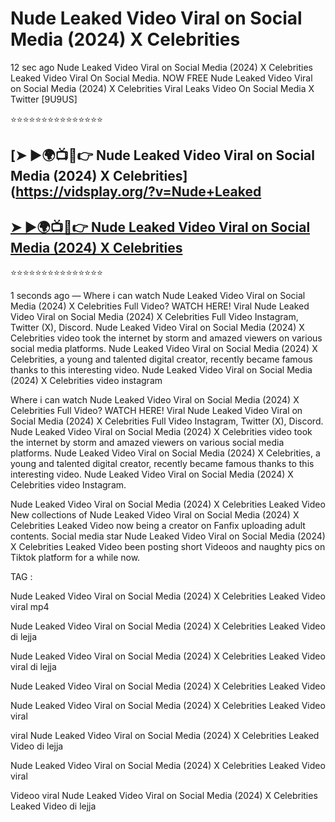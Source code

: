 ﻿# Nude Leaked Video Viral on Social Media (2024) X Celebrities



12 sec ago Nude Leaked Video Viral on Social Media (2024) X Celebrities Leaked Video Viral On Social Media. NOW FREE Nude Leaked Video Viral on Social Media (2024) X Celebrities Viral Leaks Video On Social Media X Twitter [9U9US]

⭐⭐⭐⭐⭐⭐⭐⭐⭐⭐⭐⭐⭐⭐⭐

## [➤ ►🌍📺📱👉 Nude Leaked Video Viral on Social Media (2024) X Celebrities](https://vidsplay.org/?v=Nude+Leaked

## [➤ ►🌍📺📱👉 Nude Leaked Video Viral on Social Media (2024) X Celebrities](https://vidsplay.org/?v=Nude+Leaked)


⭐⭐⭐⭐⭐⭐⭐⭐⭐⭐⭐⭐⭐⭐⭐



1 seconds ago — Where i can watch Nude Leaked Video Viral on Social Media (2024) X Celebrities Full Video? WATCH HERE! Viral Nude Leaked Video Viral on Social Media (2024) X Celebrities Full Video Instagram, Twitter (X), Discord. Nude Leaked Video Viral on Social Media (2024) X Celebrities video took the internet by storm and amazed viewers on various social media platforms. Nude Leaked Video Viral on Social Media (2024) X Celebrities, a young and talented digital creator, recently became famous thanks to this interesting video. Nude Leaked Video Viral on Social Media (2024) X Celebrities video instagram

Where i can watch Nude Leaked Video Viral on Social Media (2024) X Celebrities Full Video? WATCH HERE! Viral Nude Leaked Video Viral on Social Media (2024) X Celebrities Full Video Instagram, Twitter (X), Discord. Nude Leaked Video Viral on Social Media (2024) X Celebrities video took the internet by storm and amazed viewers on various social media platforms. Nude Leaked Video Viral on Social Media (2024) X Celebrities, a young and talented digital creator, recently became famous thanks to this interesting video. Nude Leaked Video Viral on Social Media (2024) X Celebrities video Instagram.

Nude Leaked Video Viral on Social Media (2024) X Celebrities Leaked Video New collections of Nude Leaked Video Viral on Social Media (2024) X Celebrities Leaked Video now being a creator on Fanfix uploading adult contents. Social media star Nude Leaked Video Viral on Social Media (2024) X Celebrities Leaked Video been posting short Videoos and naughty pics on Tiktok platform for a while now.

TAG :

 

Nude Leaked Video Viral on Social Media (2024) X Celebrities Leaked Video viral mp4

 

Nude Leaked Video Viral on Social Media (2024) X Celebrities Leaked Video di lejja

 

Nude Leaked Video Viral on Social Media (2024) X Celebrities Leaked Video viral di lejja

 

Nude Leaked Video Viral on Social Media (2024) X Celebrities Leaked Video

 

Nude Leaked Video Viral on Social Media (2024) X Celebrities Leaked Video viral

 

viral Nude Leaked Video Viral on Social Media (2024) X Celebrities Leaked Video di lejja

 

Nude Leaked Video Viral on Social Media (2024) X Celebrities Leaked Video viral

 

Videoo viral Nude Leaked Video Viral on Social Media (2024) X Celebrities Leaked Video di lejja